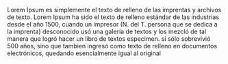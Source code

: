 Lorem Ipsum es simplemente el texto de relleno de 
las imprentas y archivos de texto. Lorem Ipsum ha sido 
el texto de relleno estándar de las industrias desde el 
año 1500, cuando un impresor (N. del T. persona que
se dedica a la imprenta) desconocido usó una galería de 
textos y los mezcló de tal manera que logró hacer un 
libro de textos especimen. si sólo sobrevivió 500 años, 
sino que tambien ingresó como texto de relleno en 
documentos electrónicos, quedando esencialmente igual
al original